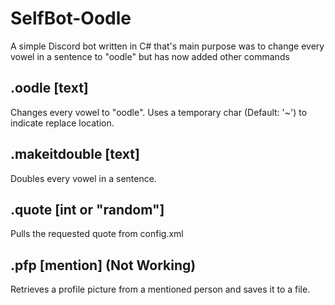 # SelfBot-Oodle
A simple Discord bot written in C# that's main purpose was to change every vowel in a sentence to "oodle" but has now added other commands

## .oodle [text]
Changes every vowel to "oodle". Uses a temporary char (Default: '~') to indicate replace location.

## .makeitdouble [text]
Doubles every vowel in a sentence.

## .quote [int or "random"]
Pulls the requested quote from config.xml

## .pfp [mention] (Not Working)
Retrieves a profile picture from a mentioned person and saves it to a file.
